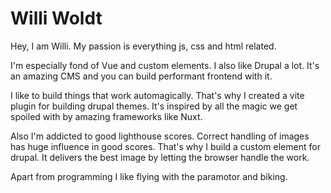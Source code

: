 # Willi Woldt

Hey, I am Willi. My passion is everything js, css and html related.

I'm especially fond of Vue and custom elements. I also like Drupal a lot. It's an amazing CMS and you can build performant frontend with it.

I like to build things that work automagically. That's why I created a vite plugin for building drupal themes. It's inspired by all the magic we get spoiled with by amazing frameworks like Nuxt.

Also I'm addicted to good lighthouse scores. Correct handling of images has huge influence in good scores. That's why I build a custom element for drupal. It delivers the best image by letting the browser handle the work.

Apart from programming I like flying with the paramotor and biking.